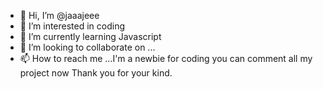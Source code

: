 - 👋 Hi, I’m @jaaajeee
- 👀 I’m interested in coding
- 🌱 I’m currently learning Javascript
- 💞️ I’m looking to collaborate on ...
- 📫 How to reach me ...I'm a newbie for coding you can <!--- ----> comment all my project now Thank you for your kind.  

<!---
jaaajeee/jaaajeee is a ✨ special ✨ repository because its `README.md` (this file) appears on your GitHub profile.
You can click the Preview link to take a look at your changes.
--->
